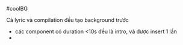 #coolBG

Cả lyric và compilation đều tạo background trước
+ các component có duration <10s đều là intro, và được insert 1 lần
+ 